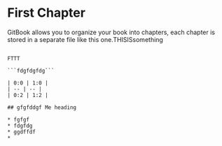 # First Chapter

GitBook allows you to organize your book into chapters, each chapter is stored in a separate file like this one.THISISsomething
``````NDHRBFJRNF

FTTT

```fdgfdgfdg```

| 0:0 | 1:0 |
| -- | -- |
| 0:2 | 1:2 |

## gfgfddgf Me heading

* fgfgf
* fdgfdg
* ggdffdf
* 



